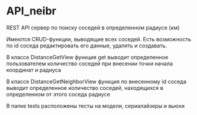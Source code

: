 # API_neibr
REST API сервер по поиску соседей в определенном радиусе (км)

Имеются CRUD-функции, выводящие всех соседей. Есть возможность по id соседа 
редактировать его данные, удалять и создавать.

В классе DistanceGetView функция get выводит определенное пользователем количество 
соседей при внесении точки начала координат и радиуса

В классе DistanceGetNeighborView функция по внесенному id соседа выводит 
определенное количество соседей, находящихся в определенном от этого соседа радиусе

В папке tests расположены тесты на модели, сериалайзеры и вьюхи

